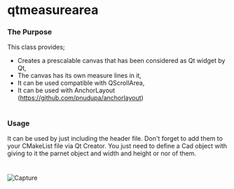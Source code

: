 # qtmeasurearea
### The Purpose
This class provides;
- Creates a prescalable canvas that has been considered as Qt widget by Qt,
- The canvas has its own measure lines in it,
- It can be used compatible with QScrollArea,
- It can be used with AnchorLayout (https://github.com/pnudupa/anchorlayout)
# 
### Usage
It can be used by just including the header file. Don't forget to add them to your CMakeList file via Qt Creator. You just need to define a Cad object with giving to it the parnet object and width and height or nor of them.
#
![Capture](https://user-images.githubusercontent.com/71699856/193469805-6fa0cd21-c5a8-4420-9aba-58221610d1b6.PNG)
